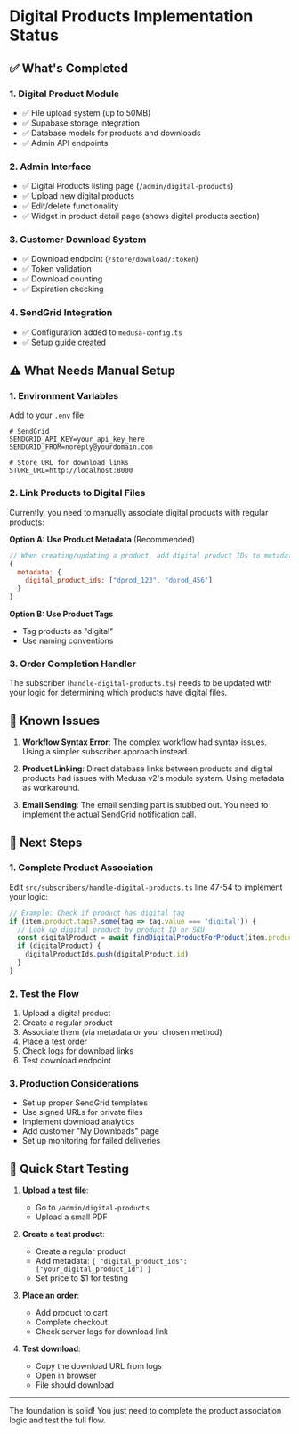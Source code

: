 # Digital Products Implementation Status

## ✅ What's Completed

### 1. **Digital Product Module**
- ✅ File upload system (up to 50MB)
- ✅ Supabase storage integration
- ✅ Database models for products and downloads
- ✅ Admin API endpoints

### 2. **Admin Interface**
- ✅ Digital Products listing page (`/admin/digital-products`)
- ✅ Upload new digital products
- ✅ Edit/delete functionality
- ✅ Widget in product detail page (shows digital products section)

### 3. **Customer Download System**
- ✅ Download endpoint (`/store/download/:token`)
- ✅ Token validation
- ✅ Download counting
- ✅ Expiration checking

### 4. **SendGrid Integration**
- ✅ Configuration added to `medusa-config.ts`
- ✅ Setup guide created

## ⚠️ What Needs Manual Setup

### 1. **Environment Variables**
Add to your `.env` file:
```
# SendGrid
SENDGRID_API_KEY=your_api_key_here
SENDGRID_FROM=noreply@yourdomain.com

# Store URL for download links
STORE_URL=http://localhost:8000
```

### 2. **Link Products to Digital Files**
Currently, you need to manually associate digital products with regular products:

**Option A: Use Product Metadata** (Recommended)
```javascript
// When creating/updating a product, add digital product IDs to metadata
{
  metadata: {
    digital_product_ids: ["dprod_123", "dprod_456"]
  }
}
```

**Option B: Use Product Tags**
- Tag products as "digital" 
- Use naming conventions

### 3. **Order Completion Handler**
The subscriber (`handle-digital-products.ts`) needs to be updated with your logic for determining which products have digital files.

## 🚧 Known Issues

1. **Workflow Syntax Error**: The complex workflow had syntax issues. Using a simpler subscriber approach instead.

2. **Product Linking**: Direct database links between products and digital products had issues with Medusa v2's module system. Using metadata as workaround.

3. **Email Sending**: The email sending part is stubbed out. You need to implement the actual SendGrid notification call.

## 📝 Next Steps

### 1. **Complete Product Association**
Edit `src/subscribers/handle-digital-products.ts` line 47-54 to implement your logic:
```javascript
// Example: Check if product has digital tag
if (item.product.tags?.some(tag => tag.value === 'digital')) {
  // Look up digital product by product ID or SKU
  const digitalProduct = await findDigitalProductForProduct(item.product.id)
  if (digitalProduct) {
    digitalProductIds.push(digitalProduct.id)
  }
}
```

### 2. **Test the Flow**
1. Upload a digital product
2. Create a regular product
3. Associate them (via metadata or your chosen method)
4. Place a test order
5. Check logs for download links
6. Test download endpoint

### 3. **Production Considerations**
- Set up proper SendGrid templates
- Use signed URLs for private files
- Implement download analytics
- Add customer "My Downloads" page
- Set up monitoring for failed deliveries

## 🎯 Quick Start Testing

1. **Upload a test file**:
   - Go to `/admin/digital-products`
   - Upload a small PDF

2. **Create a test product**:
   - Create a regular product
   - Add metadata: `{ "digital_product_ids": ["your_digital_product_id"] }`
   - Set price to $1 for testing

3. **Place an order**:
   - Add product to cart
   - Complete checkout
   - Check server logs for download link

4. **Test download**:
   - Copy the download URL from logs
   - Open in browser
   - File should download

---

The foundation is solid! You just need to complete the product association logic and test the full flow. 